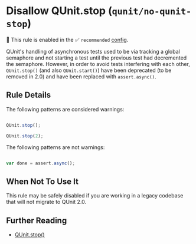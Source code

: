 # Disallow QUnit.stop (`qunit/no-qunit-stop`)

💼 This rule is enabled in the ✅ `recommended` [config](https://github.com/platinumazure/eslint-plugin-qunit/blob/master/README.md#configurations).

<!-- end auto-generated rule header -->

QUnit's handling of asynchronous tests used to be via tracking a global
semaphore and not starting a test until the previous test had decremented the
semaphore. However, in order to avoid tests interfering with each other,
`QUnit.stop()` (and also `QUnit.start()`) have been deprecated (to be removed
in 2.0) and have been replaced with `assert.async()`.

## Rule Details

The following patterns are considered warnings:

```js

QUnit.stop();

QUnit.stop(2);

```

The following patterns are not warnings:

```js

var done = assert.async();

```

## When Not To Use It

This rule may be safely disabled if you are working in a legacy codebase that
will not migrate to QUnit 2.0.

## Further Reading

* [QUnit.stop()](https://api.qunitjs.com/QUnit.stop/)
